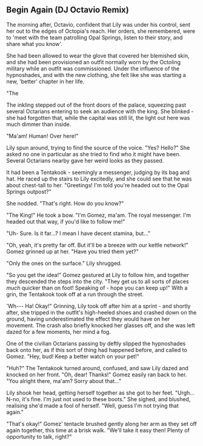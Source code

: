 ## Begin Again (DJ Octavio Remix)

The morning after, Octavio, confident that Lily was under his control, sent her out to the edges of Octopia's reach. Her orders, she remembered, were to 'meet with the team patrolling Opal Springs, listen to their story, and share what you know'.

She had been allowed to wear the glove that covered her blemished skin, and she had been provisioned an outfit normally worn by the Octoling military while an outfit was commissioned. Under the influence of the hypnoshades, and with the new clothing, she felt like she was starting a new, 'better' chapter in her life.

"The

The inkling stepped out of the front doors of the palace, squeezing past several Octarians entering to seek an audience with the king. She blinked - she had forgotten that, while the capital was still lit, the light out here was much dimmer than inside.

"Ma'am! Human! Over here!"

Lily spun around, trying to find the source of the voice. "Yes? Hello?" She asked no one in particular as she tried to find who it might have been. Several Octarians nearby gave her weird looks as they passed.

It had been a Tentakook - seemingly a messenger, judging by its bag and hat. He raced up the stairs to Lily excitedly, and she could see that he was about chest-tall to her. "Greetings! I'm told you're headed out to the Opal Springs outpost?"

She nodded. "That's right. How do you know?"

"The King!" He took a bow. "I'm Gomez, ma'am. The royal messenger. I'm headed out that way, if you'd like to follow me!"

"Uh- Sure. Is it far...? I mean I have decent stamina, but..."

"Oh, yeah, it's pretty far off. But it'll be a breeze with our kettle network!" Gomez grinned up at her. "Have you tried them yet?"

"Only the ones on the surface." Lily shrugged.

"So you get the idea!" Gomez gestured at Lily to follow him, and together they descended the steps into the city. "They get us to all sorts of places *much* quicker than on foot! Speaking of - hope you can keep up!" With a grin, the Tentakook took off at a run through the street.

'Wh--- Ha! Okay!" Grinning, Lily took off after him at a sprint - and shortly after, she tripped in the outfit's high-heeled shoes and crashed down on the ground, having underestimated the effect they would have on her movement. The crash also briefly knocked her glasses off, and she was left dazed for a few moments, her mind a fog.

One of the civilian Octarians passing by deftly slipped the hypnoshades back onto her, as if this sort of thing had happened before, and called to Gomez. "Hey, bud! Keep a better watch on your pet!"

"Huh?" The Tentakook turned around, confused, and saw Lily dazed and knocked on her front. "Oh, dear! Thanks!" Gomez easily ran back to her. "You alright there, ma'am? Sorry about that..."

Lily shook her head, getting herself together as she got to her feet. "Urgh... N-no, it's fine. I'm just not used to these boots." She sighed, and blushed, realising she'd made a fool of herself. "Well, guess I'm not trying that again."

"That's okay!" Gomez' tentacle brushed gently along her arm as they set off again together, this time at a brisk walk. "We'll take it easy then! Plenty of opportunity to talk, right?" 
